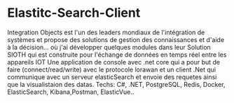 # Elastitc-Search-Client
Integration Objects est l'un des leaders mondiaux de l'intégration de systèmes et propose des solutions de gestion des connaissances et d'aide à la décision... où j'ai développer quelques modules dans leur Solution SIOTH qui est construite pour l'échange de données en temps réel entre les appareils IOT Une application de console avec .net core qui a pour but de faire (connect/read/write) avec le protocole lorawan et un client .Net qui communique avec un serveur elasticSearch et envoie des requetes ainsi que la visualistaion des datas. 
Techs: C#, .NET, PostgreSQL, Redis, Docker, ElasticSearch, Kibana,Postman, ElasticVue..
